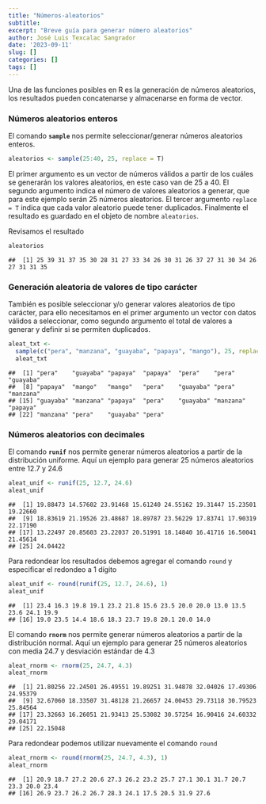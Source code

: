 ```yaml
---
title: "Números-aleatorios"
subtitle:
excerpt: "Breve guía para generar número aleatorios"
author: José Luis Texcalac Sangrador
date: '2023-09-11'
slug: []
categories: []
tags: []
---
```


Una de las funciones posibles en R es la generación de números aleatorios, los resultados pueden concatenarse y almacenarse en forma de vector.

### Números aleatorios enteros

El comando **`sample`** nos permite seleccionar/generar números aleatorios enteros.


```r
aleatorios <- sample(25:40, 25, replace = T)
```

El primer argumento es un vector de números válidos a partir de los cuáles se generarán los valores aleatorios, en este caso van de 25 a 40. El segundo argumento indica el número de valores aleatorios a generar, que para este ejemplo serán 25 números aleatorios. El tercer argumento `replace = T` indica que cada valor aleatorio puede tener duplicados. Finalmente el resultado es guardado en el objeto de nombre `aleatorios`.

Revisamos el resultado


```r
aleatorios
```

```
##  [1] 25 39 31 37 35 30 28 31 27 33 34 26 30 31 26 37 27 31 30 34 26 27 31 31 35
```

### Generación aleatoria de valores de tipo carácter

También es posible seleccionar y/o generar valores aleatorios de tipo carácter, para ello necesitamos en el primer argumento un vector con datos válidos a seleccionar, como segundo argumento el total de valores a generar y definir si se permiten duplicados. 


```r
aleat_txt <- 
  sample(c("pera", "manzana", "guayaba", "papaya", "mango"), 25, replace = TRUE)
  aleat_txt
```

```
##  [1] "pera"    "guayaba" "papaya"  "papaya"  "pera"    "pera"    "guayaba"
##  [8] "papaya"  "mango"   "mango"   "pera"    "guayaba" "pera"    "manzana"
## [15] "guayaba" "manzana" "papaya"  "pera"    "guayaba" "manzana" "papaya" 
## [22] "manzana" "pera"    "guayaba" "pera"
```

### Números aleatorios con decimales

El comando **`runif`** nos permite generar números aleatorios a partir de la distribución uniforme. Aquí un ejemplo para generar 25 números aleatorios entre 12.7 y 24.6


```r
aleat_unif <- runif(25, 12.7, 24.6)
aleat_unif
```

```
##  [1] 19.88473 14.57602 23.91468 15.61240 24.55162 19.31447 15.23501 19.22660
##  [9] 18.83619 21.19526 23.48687 18.89787 23.56229 17.83741 17.90319 22.17190
## [17] 13.22497 20.85603 23.22037 20.51991 18.14840 16.41716 16.50041 21.45614
## [25] 24.04422
```

Para redondear los resultados debemos agregar el comando `round` y especificar el redondeo a 1 dígito


```r
aleat_unif <- round(runif(25, 12.7, 24.6), 1)
aleat_unif
```

```
##  [1] 23.4 16.3 19.8 19.1 23.2 21.8 15.6 23.5 20.0 20.0 13.0 13.5 23.6 24.1 19.9
## [16] 19.0 23.5 14.4 18.6 18.3 23.7 19.8 20.1 20.0 14.0
```

El comando **`rnorm`** nos permite generar números aleatorios a partir de la distribución normal. Aquí un ejemplo para generar 25 números aleatorios con media 24.7 y desviación estándar de 4.3


```r
aleat_rnorm <- rnorm(25, 24.7, 4.3)
aleat_rnorm
```

```
##  [1] 21.80256 22.24501 26.49551 19.89251 31.94878 32.04026 17.49306 24.95379
##  [9] 32.67060 18.33507 31.48128 21.26657 24.00453 29.73118 30.79523 25.84564
## [17] 23.32663 16.26051 21.93413 25.53082 30.57254 16.90416 24.60332 29.04171
## [25] 22.15048
```

Para redondear podemos utilizar nuevamente el comando `round`


```r
aleat_rnorm <- round(rnorm(25, 24.7, 4.3), 1)
aleat_rnorm
```

```
##  [1] 20.9 18.7 27.2 20.6 27.3 26.2 23.2 25.7 27.1 30.1 31.7 20.7 23.3 20.0 23.4
## [16] 26.9 23.7 26.2 26.7 28.3 24.1 17.5 20.5 31.9 27.6
```

